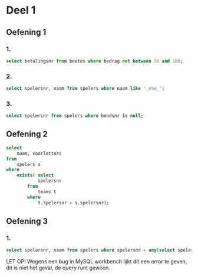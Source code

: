 # Deel 1
## Oefening 1
### 1.
```sql
select betalingsnr from boetes where bedrag not between 50 and 100;
```
### 2.
```sql
select spelersnr, naam from spelers where naam like '_e%e_';
```
### 3.
```sql
select spelersnr from spelers where bondsnr is null;
```
## Oefening 2
```sql
select 
    naam, voorletters
from
    spelers s
where
    exists( select 
            spelersnr
        from
            teams t
        where
            t.spelersnr = s.spelersnr);
```
## Oefening 3
### 1.
```sql
select spelersnr, naam from spelers where spelersnr = any(select spelersnr from boetes);
```
LET OP! Wegens een bug in MySQL workbench lijkt dit een error te geven, dit is niet het geval, de query runt gewoon.